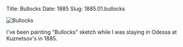 Title: Bullocks
Date: 1885
Slug: 1885.01.bullocks

![Bullocks][bullocks]

I've been painting "Bullocks" sketch while I was staying in Odessa at Kuznetsov's in 1885.

[bullocks]: https://upload.wikimedia.org/wikipedia/commons/c/cb/Walentin_Aleksandrovich_Serov_Bullocks.jpg
